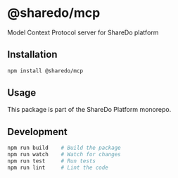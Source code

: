 # @sharedo/mcp

Model Context Protocol server for ShareDo platform

## Installation

```bash
npm install @sharedo/mcp
```

## Usage

This package is part of the ShareDo Platform monorepo.

## Development

```bash
npm run build    # Build the package
npm run watch    # Watch for changes
npm run test     # Run tests
npm run lint     # Lint the code
```
